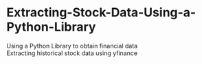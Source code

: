 # Extracting-Stock-Data-Using-a-Python-Library
Using a Python Library to obtain financial data<br />
Extracting historical stock data using yfinance
